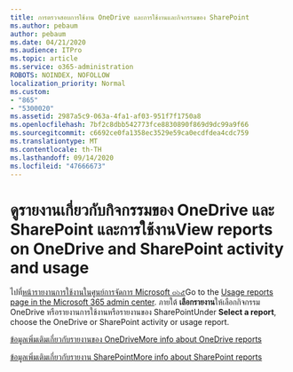```yaml
---
title: การตรวจสอบการใช้งาน OneDrive และการใช้งานและกิจกรรมของ SharePoint
ms.author: pebaum
author: pebaum
ms.date: 04/21/2020
ms.audience: ITPro
ms.topic: article
ms.service: o365-administration
ROBOTS: NOINDEX, NOFOLLOW
localization_priority: Normal
ms.custom:
- "865"
- "5300020"
ms.assetid: 2987a5c9-063a-4fa1-af03-951f7f1750a8
ms.openlocfilehash: 7bf2c8dbb542773fce8830890f869d9dc99a9f66
ms.sourcegitcommit: c6692ce0fa1358ec3529e59ca0ecdfdea4cdc759
ms.translationtype: MT
ms.contentlocale: th-TH
ms.lasthandoff: 09/14/2020
ms.locfileid: "47666673"
---
```

# <a name="view-reports-on-onedrive-and-sharepoint-activity-and-usage"></a><span data-ttu-id="e42d1-102">ดูรายงานเกี่ยวกับกิจกรรมของ OneDrive และ SharePoint และการใช้งาน</span><span class="sxs-lookup"><span data-stu-id="e42d1-102">View reports on OneDrive and SharePoint activity and usage</span></span>

<span data-ttu-id="e42d1-103">ไปที่[หน้ารายงานการใช้งานในศูนย์การจัดการ Microsoft ๓๖๕](https://admin.microsoft.com/AdminPortal/Home)</span><span class="sxs-lookup"><span data-stu-id="e42d1-103">Go to the [Usage reports page in the Microsoft 365 admin center](https://admin.microsoft.com/AdminPortal/Home).</span></span> <span data-ttu-id="e42d1-104">ภายใต้ **เลือกรายงาน**ให้เลือกกิจกรรม OneDrive หรือรายงานการใช้งานหรือรายงานของ SharePoint</span><span class="sxs-lookup"><span data-stu-id="e42d1-104">Under **Select a report**, choose the OneDrive or SharePoint activity or usage report.</span></span>
  
[<span data-ttu-id="e42d1-105">ข้อมูลเพิ่มเติมเกี่ยวกับรายงานของ OneDrive</span><span class="sxs-lookup"><span data-stu-id="e42d1-105">More info about OneDrive reports</span></span>](https://go.microsoft.com/fwlink/?linkid=875239)
  
[<span data-ttu-id="e42d1-106">ข้อมูลเพิ่มเติมเกี่ยวกับรายงาน SharePoint</span><span class="sxs-lookup"><span data-stu-id="e42d1-106">More info about SharePoint reports</span></span>](https://go.microsoft.com/fwlink/?linkid=875240)
  